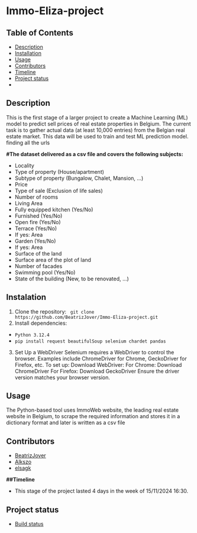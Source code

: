 # Immo-Eliza-project

## Table of Contents
- [Description](#description)
- [Installation](#installation)
- [Usage](#usage)
- [Contributors](#contributors)
- [Timeline](#timeline)
- [Project status](#project-status)
- 
## Description
This is the first stage of a larger project to create a Machine Learning (ML) model to predict sell prices of real estate properties in Belgium.
The current task is to gather actual data (at least 10,000 entries) from the Belgian real estate market. This data will be used to train and test ML prediction model.
finding all the urls 

**#The dataset delivered as a csv file and covers the following subjects:**
- Locality
- Type of property (House/apartment)
- Subtype of property (Bungalow, Chalet, Mansion, ...)
- Price
- Type of sale (Exclusion of life sales)
- Number of rooms
- Living Area
- Fully equipped kitchen (Yes/No)
- Furnished (Yes/No)
- Open fire (Yes/No)
- Terrace (Yes/No)
- If yes: Area
- Garden (Yes/No)
- If yes: Area
- Surface of the land
- Surface area of the plot of land
- Number of facades
- Swimming pool (Yes/No)
- State of the building (New, to be renovated, ...)

## Instalation
1. Clone the repository: ``` git clone https://github.com/BeatrizJover/Immo-Eliza-project.git```
2. Install dependencies: 
  - ```Python 3.12.4```
  - ```pip install request beautifulSoup selenium chardet pandas  ```
3. Set Up a WebDriver
Selenium requires a WebDriver to control the browser. Examples include ChromeDriver for Chrome, GeckoDriver for Firefox, etc. To set up:
Download WebDriver:
For Chrome: Download ChromeDriver
For Firefox: Download GeckoDriver
Ensure the driver version matches your browser version.

## Usage
The Python-based tool uses ImmoWeb website, the leading real estate website in Belgium, to scrape the required information and stores it in a dictionary format and later is written as a csv file 

## Contributors
- [BeatrizJover](https://github.com/BeatrizJover)
- [Alkszo](https://github.com/Alkszo)
- [elsagk](https://github.com/elsagk)

**##Timeline**
- This stage of the project lasted 4 days in the week of 15/11/2024 16:30.

## Project status
- [Build status](https://trello.com/b/Kumf4YKs/agile-board)

                 
